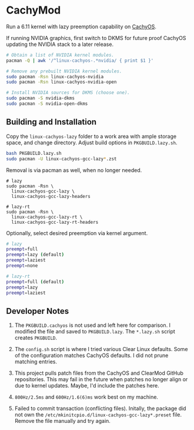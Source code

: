 # CachyMod

Run a 6.11 kernel with lazy preemption capability on [CachyOS](https://cachyos.org/).

If running NVIDIA graphics, first switch to DKMS for future proof CachyOS
updating the NVIDIA stack to a later release.

```bash
# Obtain a list of NVIDIA kernel modules.
pacman -Q | awk '/^linux-cachyos-.*nvidia/ { print $1 }'

# Remove any prebuilt NVIDIA kernel modules.
sudo pacman -Rsn linux-cachyos-nvidia
sudo pacman -Rsn linux-cachyos-nvidia-open

# Install NVIDIA sources for DKMS (choose one).
sudo pacman -S nvidia-dkms
sudo pacman -S nvidia-open-dkms
```

## Building and Installation

Copy the `linux-cachyos-lazy` folder to a work area with ample storage space,
and change directory. Adjust build options in `PKGBUILD.lazy.sh`.

```bash
bash PKGBUILD.lazy.sh
sudo pacman -U linux-cachyos-gcc-lazy*.zst
```

Removal is via pacman as well, when no longer needed.

```text
# lazy
sudo pacman -Rsn \
  linux-cachyos-gcc-lazy \
  linux-cachyos-gcc-lazy-headers

# lazy-rt
sudo pacman -Rsn \
  linux-cachyos-gcc-lazy-rt \
  linux-cachyos-gcc-lazy-rt-headers
```

Optionally, select desired preemption via kernel argument.

```bash
# lazy
preempt=full
preempt=lazy (default)
preempt=laziest
preempt=none

# lazy-rt
preempt=full (default)
preempt=lazy
preempt=laziest
```

## Developer Notes

1. The `PKGBUILD.cachyos` is not used and left here for comparison.
   I modified the file and saved to `PKGBUILD.lazy`. The `*.lazy.sh`
   script creates `PKGBUILD`.

2. The `config.sh` script is where I tried various Clear Linux defaults.
   Some of the configuration matches CachyOS defaults. I did not prune
   matching entries.

3. This project pulls patch files from the CachyOS and ClearMod GitHub
   repositories. This may fail in the future when patches no longer align
   or due to kernel updates. Maybe, I'd include the patches here.

4. `800Hz/2.5ms` and `600Hz/1.6(6)ms` work best on my machine.

5. Failed to commit transaction (conflicting files). Initally, the package
   did not own the `/etc/mkinitcpio.d/linux-cachyos-gcc-lazy*.preset` file.
   Remove the file manually and try again.

